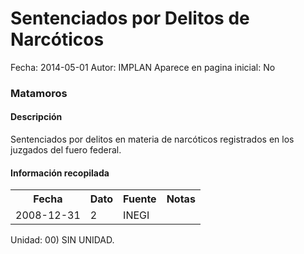 Sentenciados por Delitos de Narcóticos
=====

Fecha: 2014-05-01
Autor: IMPLAN
Aparece en pagina inicial: No

### Matamoros

#### Descripción

Sentenciados por delitos en materia de narcóticos registrados en los juzgados del fuero federal.

#### Información recopilada

<table class="table table-hover table-bordered">
  <tr><th>Fecha</th><th>Dato</th><th>Fuente</th><th>Notas</th></tr>
  <tr><td>2008-12-31</td><td>2</td><td>INEGI</td><td></td></tr>
</table>

Unidad: 00) SIN UNIDAD.
